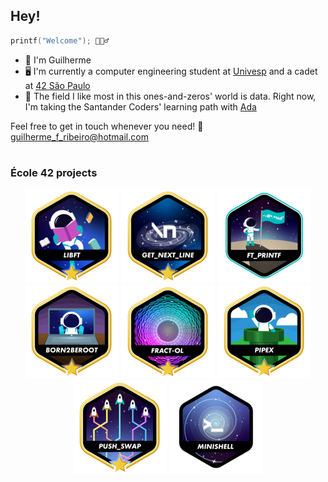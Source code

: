 ## Hey!

```C
printf("Welcome"); 🙋🏻‍♂️
``` 
- 👾 I'm Guilherme 
- 🖥️ I'm currently a computer engineering student at [Univesp](https://univesp.br/) and a cadet at [42 São Paulo](https://www.42sp.org.br/)
- 🔭 The field I like most in this ones-and-zeros' world is data. Right now, I'm taking the Santander Coders' learning path with [Ada](https://letscode.com.br/)


Feel free to get in touch whenever you need! 📧 guilherme_f_ribeiro@hotmail.com
#

### École 42 projects

<div align="center">

[![Libft](https://github.com/guiribei/guiribei/blob/main/42_badges/libftm.png)](https://github.com/Guiribei/kind-of-libc)
[![GNL](https://github.com/guiribei/guiribei/blob/main/42_badges/get_next_linem.png)](https://github.com/Guiribei/backslash-n)
[![ft_printf](https://github.com/guiribei/guiribei/blob/main/42_badges/ft_printfe.png)](https://github.com/Guiribei/printf-else)
[![B2B](https://github.com/guiribei/guiribei/blob/main/42_badges/born2berootm.png)](https://github.com/Guiribei/primitive-server)
[![fract-ol](https://github.com/guiribei/guiribei/blob/main/42_badges/fract-olm.png)](https://github.com/Guiribei/fractals-everywhere)
[![minitalk](https://github.com/guiribei/guiribei/blob/main/42_badges/pipexm.png)](https://github.com/Guiribei/a-plumber-myself)
[![push_swap](https://github.com/guiribei/guiribei/blob/main/42_badges/push_swapm.png)](https://github.com/Guiribei/time-to-sort)
[![minishell](https://github.com/guiribei/guiribei/blob/main/42_badges/minishelln.png)](https://github.com/Guiribei/minishell)

</div>
